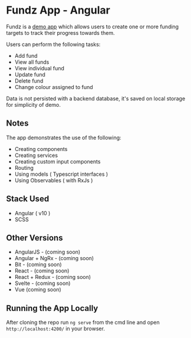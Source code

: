 # Fundz App - Angular

Fundz is a [demo app](http://www.scottturner.co.uk/examples/fundz/fundz-angular) which allows users to create one or more
funding targets to track their progress towards them.

Users can perform the following tasks:

- Add fund
- View all funds
- View individual fund
- Update fund
- Delete fund
- Change colour assigned to fund

Data is not persisted with a backend database, it's saved on local storage for simplicity of demo.

## Notes

The app demonstrates the use of the following:

- Creating components
- Creating services
- Creating custom input components
- Routing
- Using models ( Typescript interfaces )
- Using Observables ( with RxJs )

## Stack Used

- Angular ( v10 )
- SCSS

## Other Versions

- AngularJS - (coming soon)
- Angular + NgRx - (coming soon)
- Bit - (coming soon)
- React - (coming soon)
- React + Redux - (coming soon)
- Svelte - (coming soon)
- Vue (coming soon)

## Running the App Locally

After cloning the repo run `ng serve` from the cmd line and open `http://localhost:4200/` in your browser.
